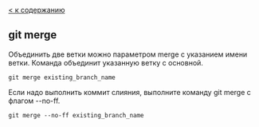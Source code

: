 [< к содержанию](readme.md)

## git merge

Объединить две ветки можно параметром merge с указанием имени ветки. Команда объединит указанную ветку с основной.

```bash-
git merge existing_branch_name
```

Если надо выполнить коммит слияния, выполните команду git merge с флагом --no-ff.

```bash-
git merge --no-ff existing_branch_name
```